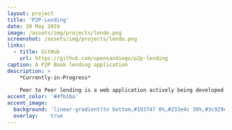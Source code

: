 ```yaml
---
layout: project
title: 'P2P-Lending'
date: 20 May 2019
image: /assets/img/projects/lendo.png
screenshot: /assets/img/projects/lendo.png
links:
  - title: GitHub
    url: https://github.com/opensandiego/p2p-lending
caption: A P2P Book lending application
description: >
    *Currently-in-Progress*
    
    Peer to Peer lending is a web application actively being developed by [Open San Diego](https://opensandiego.org) in partnership with the [San Diego Linda Vista Library branch](https://www.sandiego.gov/public-library/locations/linda-vista-library) to facilitate community peer-to-peer lending. The goal is to help community members share books and media outside of the SD Library's collection (specifically foreign language books) with the help of the library. The Library staff will faciltate the loans with this application so that there is both trust and anonymity in the lending.
accent_color: '#4fb1ba'
accent_image:
  background: 'linear-gradient(to bottom,#193747 0%,#233e4c 30%,#3c929e 50%,#d5d5d4 70%,#cdccc8 100%)'
  overlay:    true
---
```

